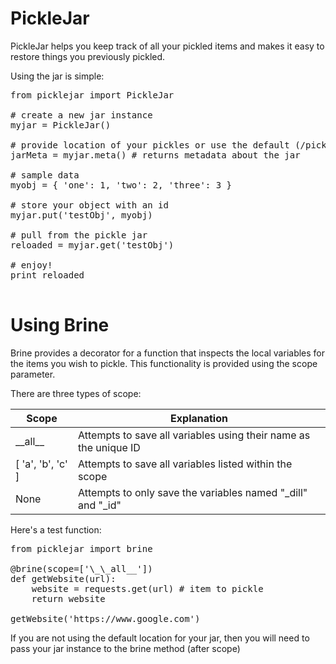 # PickleJar

PickleJar helps you keep track of all your pickled items and makes it easy to restore things you previously pickled.

Using the jar is simple:

<pre>
from picklejar import PickleJar

# create a new jar instance
myjar = PickleJar()

# provide location of your pickles or use the default (/picklejar)
jarMeta = myjar.meta() # returns metadata about the jar

# sample data
myobj = { 'one': 1, 'two': 2, 'three': 3 }

# store your object with an id
myjar.put('testObj', myobj)

# pull from the pickle jar
reloaded = myjar.get('testObj')

# enjoy!
print reloaded

</pre>

# Using Brine

Brine provides a decorator for a function that inspects the local variables for the items you wish to pickle. This functionality is provided using the scope parameter.

There are three types of scope:

| Scope             | Explanation                                                      |
|-------------------|------------------------------------------------------------------|
| \_\_all__           | Attempts to save all variables using their name as the unique ID |
| [ 'a', 'b', 'c' ] | Attempts to save all variables listed within the scope           |
| None              | Attempts to only save the variables named "_dill" and "_id"      |

Here's a test function:

<pre>
from picklejar import brine

@brine(scope=['\_\_all__'])
def getWebsite(url):
    website = requests.get(url) # item to pickle
    return website

getWebsite('https://www.google.com')
</pre>

If you are not using the default location for your jar, then you will need to pass your jar instance to the brine method (after scope)
